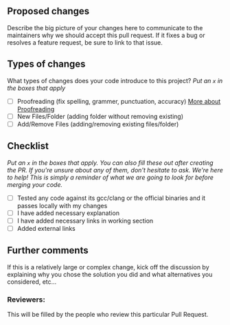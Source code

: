 ## Proposed changes

Describe the big picture of your changes here to communicate to the maintainers why we should accept this pull request. If it fixes a bug or resolves a feature request, be sure to link to that issue.

## Types of changes

What types of changes does your code introduce to this project?
_Put an `x` in the boxes that apply_

- [ ] Proofreading (fix spelling, grammer, punctuation, accuracy) [More about Proofreading](https://www.scribbr.com/language-rules/what-is-proofreading/)
- [ ] New Files/Folder (adding folder without removing existing)
- [ ] Add/Remove Files (adding/removing existing files/folder)

## Checklist

_Put an `x` in the boxes that apply. You can also fill these out after creating the PR. If you're unsure about any of them, don't hesitate to ask. We're here to help! This is simply a reminder of what we are going to look for before merging your code._

- [ ] Tested any code against its gcc/clang or the official binaries and it passes locally with my changes
- [ ] I have added necessary explanation
- [ ] I have added necessary links in working section
- [ ] Added external links

## Further comments

If this is a relatively large or complex change, kick off the discussion by explaining why you chose the solution you did and what alternatives you considered, etc...

### Reviewers: 

This will be filled by the people who review this particular Pull Request.
